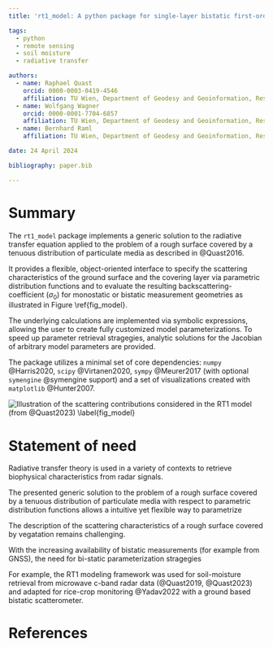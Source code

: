```yaml
---
title: 'rt1_model: A python package for single-layer bistatic first-order radiative transfer scattering calculations.'

tags:
  - python
  - remote sensing
  - soil moisture
  - radiative transfer

authors:
  - name: Raphael Quast  
    orcid: 0000-0003-0419-4546  
    affiliation: TU Wien, Department of Geodesy and Geoinformation, Research Unit Remote Sensing  
  - name: Wolfgang Wagner  
    orcid: 0000-0001-7704-6857  
    affiliation: TU Wien, Department of Geodesy and Geoinformation, Research Unit Remote Sensing  
  - name: Bernhard Raml  
    affiliation: TU Wien, Department of Geodesy and Geoinformation, Research Unit Remote Sensing  

date: 24 April 2024

bibliography: paper.bib

---
```


# Summary

The `rt1_model` package implements a generic solution to the radiative transfer equation applied to the problem of a rough surface covered by a tenuous distribution of particulate media as described in @Quast2016.

It provides a flexible, object-oriented interface to specify the scattering characteristics of the ground surface and the covering layer via parametric distribution functions and to evaluate the resulting backscattering-coefficient ($\sigma_0$) for monostatic or bistatic measurement geometries as illustrated in Figure \ref{fig_model}.

The underlying calculations are implemented via symbolic expressions, allowing the user to create fully customized model parameterizations. To speed up parameter retrieval stragegies, analytic solutions for the Jacobian of arbitrary model parameters are provided.

The package utilizes a minimal set of core dependencies: `numpy` @Harris2020, `scipy` @Virtanen2020, `sympy` @Meurer2017 (with optional `symengine` @symengine support) and a set of visualizations created with `matplotlib` @Hunter2007.

![Illustration of the scattering contributions considered in the RT1 model (from @Quast2023) \label{fig_model}](model.png)

# Statement of need


Radiative transfer theory is used in a variety of contexts to retrieve biophysical characteristics from radar signals.

The presented generic solution to the problem of a rough surface covered by a tenuous distribution of particulate media with respect to parametric distribution functions allows a intuitive yet flexible way to parametrize


The description of the scattering characteristics of a rough surface covered by vegatation remains challenging.


With the increasing availability of bistatic measurements (for example from GNSS), the need for bi-static parameterization stragegies  

For example, the RT1 modeling framework was used for soil-moisture retrieval from microwave c-band radar data (@Quast2019, @Quast2023) and adapted for rice-crop monitoring @Yadav2022 with a ground based bistatic scatterometer.





# References
